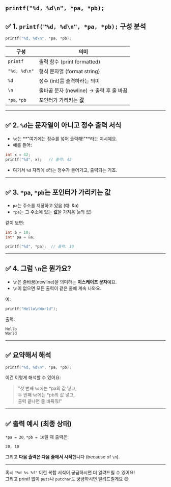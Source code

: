 `printf("%d, %d\n", *pa, *pb);` 
---
## ✅ 1. `printf("%d, %d\n", *pa, *pb);` 구성 분석
```c
printf("%d, %d\n", *pa, *pb);
```

| 구성 | 의미 |
|------|------|
| `printf` | 출력 함수 (print formatted) |
| `"%d, %d\n"` | 형식 문자열 (format string) |
| `%d` | 정수 (int)를 출력하라는 의미 |
| `\n` | 줄바꿈 문자 (newline) → 출력 후 줄 바꿈 |
| `*pa`, `*pb` | 포인터가 가리키는 **값** |

---

## ✅ 2. `%d`는 문자열이 아니고 **정수 출력 서식**

- `%d`는 **"여기에는 정수를 넣어 출력해!"**라는 지시예요.
- 예를 들어:

```c
int x = 42;
printf("%d", x);   // 출력: 42
```

- 여기서 `%d` 자리에 `x`라는 정수가 들어가고, 출력되는 거죠.

---

## ✅ 3. `*pa`, `*pb`는 포인터가 가리키는 **값**

- `pa`는 주소를 저장하고 있음 (예: &a)
- `*pa`는 그 주소에 있는 **값**을 가져옴 (a의 값)

같이 보면:

```c
int a = 10;
int* pa = &a;

printf("%d", *pa);  // 출력: 10
```

---

## ✅ 4. 그럼 `\n`은 뭔가요?

- `\n`은 줄바꿈(newline)을 의미하는 **이스케이프 문자**예요.
- `\n`이 없으면 모든 출력이 같은 줄에 계속 나와요.

예:

```c
printf("Hello\nWorld");
```

출력:
```
Hello
World
```

---

## ✅ 요약해서 해석

```c
printf("%d, %d\n", *pa, *pb);
```

이건 이렇게 해석할 수 있어요:

> "첫 번째 `%d`에는 *pa의 값 넣고,  
> 두 번째 `%d`에는 *pb의 값 넣고,  
> 출력 끝나면 줄 바꿔줘!"

---

## ✅ 출력 예시 (최종 상태)

`*pa = 20`, `*pb = 10`일 때 출력은:

```
20, 10
```

그리고 **다음 출력은 다음 줄에서 시작**합니다 (because of `\n`).

---

혹시 `"%d %s %f"` 이런 복합 서식이 궁금하시면 더 알려드릴 수 있어요!  
그리고 printf 없이 `puts`나 `putchar`도 궁금하시면 알려드릴게요 😊